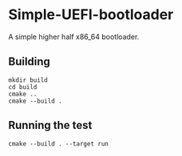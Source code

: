 # Simple-UEFI-bootloader
A simple higher half x86_64 bootloader.
## Building
```
mkdir build
cd build
cmake ..
cmake --build .
```
## Running the test
```
cmake --build . --target run
```

